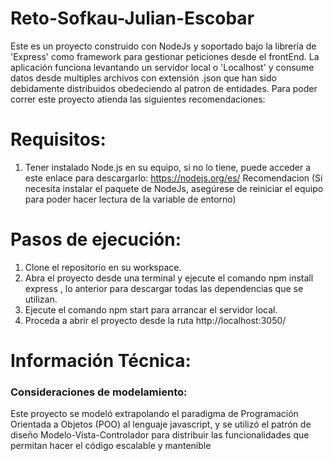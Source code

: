 # Reto-Sofkau-Julian-Escobar

Este es un proyecto construido con NodeJs y soportado bajo la librería de 'Express' como framework para gestionar peticiones desde el frontEnd. La aplicación funciona levantando un servidor local o 'Localhost' y consume datos desde multiples archivos con extensión .json que han sido debidamente distribuidos obedeciendo al patron de entidades. Para poder correr este proyecto atienda las siguientes recomendaciones:

# Requisitos:
1. Tener instalado Node.js en su equipo, si no lo tiene, puede acceder a este enlace para descargarlo: https://nodejs.org/es/ 
   Recomendacion (Si necesita instalar el paquete de NodeJs, asegúrese de reiniciar el equipo para poder hacer lectura de la variable de entorno)
   
# Pasos de ejecución:
1. Clone el repositorio en su workspace.
2. Abra el proyecto desde una terminal y ejecute el comando npm install express , lo anterior para descargar todas las dependencias que se utilizan.
3. Ejecute el comando npm start para arrancar el servidor local.
4. Proceda a abrir el proyecto desde la ruta http://localhost:3050/


# Información Técnica:

### Consideraciones de modelamiento:

Este proyecto se modeló extrapolando el paradigma de Programación Orientada a Objetos (POO) al lenguaje javascript, y se utilizó el patrón de diseño Modelo-Vista-Controlador para distribuir las funcionalidades que permitan hacer el código escalable y mantenible
